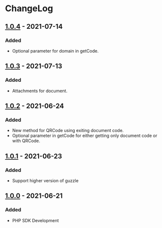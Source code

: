 # ChangeLog

## [1.0.4] - 2021-07-14

### Added
* Optional parameter for domain in getCode.

## [1.0.3] - 2021-07-13

### Added
* Attachments for document.

## [1.0.2] - 2021-06-24

### Added
* New method for QRCode using exiting document code.
* Optional parameter in getCode for either getting only document code or with QRCode.

## [1.0.1] - 2021-06-23

### Added
* Support higher version of guzzle

## [1.0.0] - 2021-06-21

### Added
* PHP SDK Development

[1.0.0]: https://github.com/sendmyinvoices/api-php/releases/tag/1.0.0
[1.0.1]: https://github.com/sendmyinvoices/api-php/releases/tag/1.0.1
[1.0.2]: https://github.com/sendmyinvoices/api-php/releases/tag/1.0.2
[1.0.3]: https://github.com/sendmyinvoices/api-php/releases/tag/1.0.3
[1.0.4]: https://github.com/sendmyinvoices/api-php/releases/tag/1.0.4
